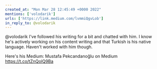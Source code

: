 ```yaml
---
created_at: "Mon Mar 28 12:45:49 +0000 2022"
mentions: ['volodarik']
urls: ['https://link.medium.com/lvmmiQgvLob']
in_reply_to: @volodarik
---
```


@volodarik I've followed his writing for a bit and chatted with him. I know he's actively working on his content writing and that Turkish is his native language. Haven't worked with him though.

Here's his Medium: Mustafa Pekcandanoğlu on Medium https://t.co/tZnQolQ9Ba